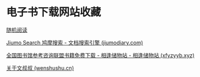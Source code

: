 # 电子书下载网站收藏

[随机阅读]([https://pan.shudan.vip](https://pan.shudan.vip/))

[Jiumo Search 鸠摩搜索 - 文档搜索引擎 (jiumodiary.com)](https://www.jiumodiary.com/)

[全国图书馆参考咨询联盟书籍免费下载 - 相逢储物站 - 相逢储物站 (xfyzyyb.xyz)](https://www.xfyzyyb.xyz/635.html)

[关于文叔叔 (wenshushu.cn)](https://www.wenshushu.cn/about)